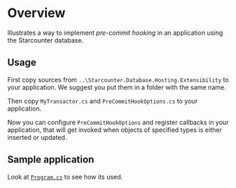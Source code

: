 # Overview
Illustrates a way to implement *pre-commit hooking* in an application using the Starcounter database.

## Usage
First copy sources from `..\Starcounter.Database.Hosting.Extensibility` to your application. We suggest you put them in a folder with the same name.

Then copy `MyTransactor.cs` and `PreCommitHookOptions.cs` to your application.

Now you can configure `PreCommitHookOptions` and register callbacks in your application, that will get invoked when objects of specified types is either inserted or updated.

## Sample application
Look at [`Program.cs`](./Program.cs) to see how its used.